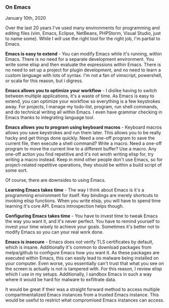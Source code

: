 ### On Emacs 

January 10th, 2020

Over the last 20 years I've used many  environments for programming and editing files (vim, Emacs, Eclipse, NetBeans, PHPStorm, Visual Studio, just to name some). While I will use the right tool for the right job, I'm partial to Emacs.


**Emacs is easy to extend** - You can modify Emacs while it's running, within Emacs. There is no need for a separate development environment. You write some elisp and then evaluate the expressions within Emacs. There is no need to set up a project for plugin development, and no need to learn a custom language with lots of syntax. I'm not a fan of vimscript, powershell, or scala for this reason, but i digress.

**Emacs allows you to optimize your workflow** - I dislike having to switch between multiple applications, it's a waste of time. As Emacs is easy to extend, you can optimize your workflow so everything is a few keystrokes away. For projects, I manage my todo-list, program, run shell commands, and do technical writing all within Emacs. I even have grammar checking in Emacs thanks to integrating language tool.

**Emacs allows you to program using keyboard macros** - Keyboard macros allows you save keystrokes and run them later. This allows you to be really hacky and get things done quickly. Need a one-off program to save the current file, then execute a shell command? Write a macro. Need a one-off program to move the current line to a different buffer? Use a macro. Any one-off action you find repetitive and it's not wroth writing elisp for, try writing a macro instead. Keep in mind other people don't use Emacs, so for project-related repetitive operations, they should be within a build script of some sort.

Of course, there are downsides to using Emacs.

**Learning Emacs takes time** - The way I think about Emacs is it's a programming environment for itself. Key bindings are merely shortcuts to invoking  elisp functions. When you write elsip, you will have to spend time learning it's core API. Emacs introspection helps though.

**Configuring Emacs takes time** - You have to invest time to tweak Emacs the way you want it, and it's never perfect. You have to remind yourself to invest your time wisely to achieve your goals. Sometimes it's better not to modify Emacs so you can your real work done.

**Emacs is insecure** - Emacs does not verify TLS certificates by default, which is insane. Additionally it's common to download packages from melpa/github to configure Emacs how you want it. As these packages are executed within Emacs, this can easily lead to malware being installed on your computer. Even worse, you essentially can't trust that what you see on the screen is actually is not is tampered with. For this reason, I review elisp which I use in my setups. Additionally, I sandbox Emacs in such a way where it would be hard for malware to exfiltrate data. 

It would be great if their was a straight forward method to  access multiple compartmentalized Emacs instances from a trusted Emacs instance. This would be useful to restrict what compromised Emacs instances can access.
